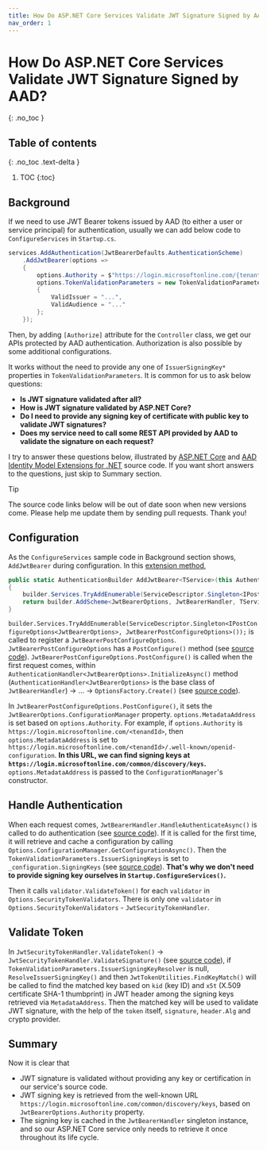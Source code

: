 ```yaml
---
title: How Do ASP.NET Core Services Validate JWT Signature Signed by AAD?
nav_order: 1
---
```


# How Do ASP.NET Core Services Validate JWT Signature Signed by AAD?
{: .no_toc }

## Table of contents
{: .no_toc .text-delta }

1. TOC
{:toc}

## Background

 If we need to use JWT Bearer tokens issued by AAD (to either a user or service principal) for authentication, usually we can add below code to `ConfigureServices` in `Startup.cs`.

```csharp
services.AddAuthentication(JwtBearerDefaults.AuthenticationScheme)
    .AddJwtBearer(options =>
    {
        options.Authority = $"https://login.microsoftonline.com/{tenantId}";
        options.TokenValidationParameters = new TokenValidationParameters
        {
            ValidIssuer = "...",
            ValidAudience = "..."
        };
    });
```

Then, by adding `[Authorize]` attribute for the `Controller` class, we get our APIs protected by AAD authentication. Authorization is also possible by some additional configurations.

It works without the need to provide any one of `IssuerSigningKey*` properties in `TokenValidationParameters`. It is common for us to ask below questions:

* **Is JWT signature validated after all?**
* **How is JWT signature validated by ASP.NET Core?**
* **Do I need to provide any signing key of certificate with public key to validate JWT signatures?**
* **Does my service need to call some REST API provided by AAD to validate the signature on each request?**

I try to answer these questions below, illustrated by [ASP.NET Core](https://github.com/dotnet/aspnetcore) and [AAD Identity Model Extensions for .NET](https://github.com/AzureAD/azure-activedirectory-identitymodel-extensions-for-dotnet) source code. If you want short answers to the questions, just skip to Summary section.

> [!TIP]
> The source code links below will be out of date soon when new versions come. Please help me update them by sending pull requests. Thank you!

## Configuration

As the `ConfigureServices` sample code in Background section shows, `AddJwtBearer` during configuration. In this [extension method](https://github.com/dotnet/aspnetcore/blob/master/src/Security/Authentication/JwtBearer/src/JwtBearerExtensions.cs#L44),

```csharp
public static AuthenticationBuilder AddJwtBearer<TService>(this AuthenticationBuilder builder, string authenticationScheme, string displayName, Action<JwtBearerOptions, TService> configureOptions) where TService : class
{
    builder.Services.TryAddEnumerable(ServiceDescriptor.Singleton<IPostConfigureOptions<JwtBearerOptions>, JwtBearerPostConfigureOptions>());
    return builder.AddScheme<JwtBearerOptions, JwtBearerHandler, TService>(authenticationScheme, displayName, configureOptions);
}
```

`builder.Services.TryAddEnumerable(ServiceDescriptor.Singleton<IPostConfigureOptions<JwtBearerOptions>, JwtBearerPostConfigureOptions>());` is called to register a `JwtBearerPostConfigureOptions`. `JwtBearerPostConfigureOptions` has a `PostConfigure()` method (see [source code](https://github.com/dotnet/aspnetcore/blob/master/src/Security/Authentication/JwtBearer/src/JwtBearerPostConfigureOptions.cs#L22)). `JwtBearerPostConfigureOptions.PostConfigure()` is called when the first request comes, within `AuthenticationHandler<JwtBearerOptions>.InitializeAsync()` method (`AuthenticationHandler<JwtBearerOptions>` is the base class of `JwtBearerHandler`) -> ... -> `OptionsFactory.Create()` (see [source code](https://github.com/dotnet/runtime/blob/master/src/libraries/Microsoft.Extensions.Options/src/OptionsFactory.cs#L58)).

In `JwtBearerPostConfigureOptions.PostConfigure()`, it sets the `JwtBearerOptions.ConfigurationManager` property. `options.MetadataAddress` is set based on `options.Authority`. For example, if `options.Authority` is `https://login.microsoftonline.com/<tenandId>`, then `options.MetadataAddress` is set to `https://login.microsoftonline.com/<tenandId>/.well-known/openid-configuration`. **In this URL, we can find signing keys at `https://login.microsoftonline.com/common/discovery/keys`.** `options.MetadataAddress` is passed to the `ConfigurationManager`'s constructor.

## Handle Authentication

When each request comes, `JwtBearerHandler.HandleAuthenticateAsync()` is called to do authentication (see [source code](https://github.com/dotnet/aspnetcore/blob/master/src/Security/Authentication/JwtBearer/src/JwtBearerHandler.cs#L46)). If it is called for the first time, it will retrieve and cache a configuration by calling `Options.ConfigurationManager.GetConfigurationAsync()`. Then the `TokenValidationParameters.IssuerSigningKeys` is set to `_configuration.SigningKeys` (see [source code](https://github.com/dotnet/aspnetcore/blob/master/src/Security/Authentication/JwtBearer/src/JwtBearerHandler.cs#L97)). **That's why we don't need to provide signing key ourselves in `Startup.ConfigureServices()`.**

Then it calls `validator.ValidateToken()` for each `validator` in `Options.SecurityTokenValidators`. There is only one `validator` in `Options.SecurityTokenValidators` - `JwtSecurityTokenHandler`.

## Validate Token

In `JwtSecurityTokenHandler.ValidateToken()` -> `JwtSecurityTokenHandler.ValidateSignature()` (see [source code](https://github.com/AzureAD/azure-activedirectory-identitymodel-extensions-for-dotnet/blob/dev/src/System.IdentityModel.Tokens.Jwt/JwtSecurityTokenHandler.cs#L902)), if `TokenValidationParameters.IssuerSigningKeyResolver` is null, `ResolveIssuerSigningKey()` and then `JwtTokenUtilities.FindKeyMatch()` will be called to find the matched key based on `kid` (key ID) and `x5t` (X.509 certificate SHA-1 thumbprint) in JWT header among the signing keys retrieved via `MetadataAddress`. Then the matched key will be used to validate JWT signature, with the help of the `token` itself, `signature`, `header.Alg` and crypto provider.

## Summary

Now it is clear that

* JWT signature is validated without providing any key or certification in our service's source code.
* JWT signing key is retrieved from the well-known URL `https://login.microsoftonline.com/common/discovery/keys`, based on `JwtBearerOptions.Authority` property.
* The signing key is cached in the `JwtBearerHandler` singleton instance, and so our ASP.NET Core service only needs to retrieve it once throughout its life cycle.

